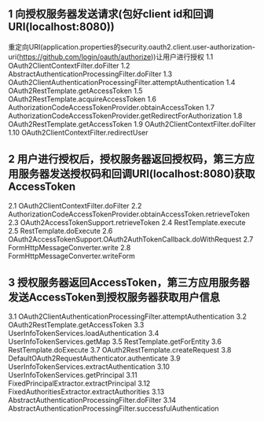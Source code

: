 ## 1 向授权服务器发送请求(包好client id和回调URI(localhost:8080))
重定向URI(application.properties的security.oauth2.client.user-authorization-uri(https://github.com/login/oauth/authorize))让用户进行授权
1.1 OAuth2ClientContextFilter.doFilter
1.2 AbstractAuthenticationProcessingFilter.doFilter
1.3 OAuth2ClientAuthenticationProcessingFilter.attemptAuthentication
1.4 OAuth2RestTemplate.getAccessToken
1.5 OAuth2RestTemplate.acquireAccessToken
1.6 AuthorizationCodeAccessTokenProvider.obtainAccessToken
1.7 AuthorizationCodeAccessTokenProvider.getRedirectForAuthorization
1.8 OAuth2RestTemplate.getAccessToken
1.9 OAuth2ClientContextFilter.doFilter
1.10 OAuth2ClientContextFilter.redirectUser

## 2 用户进行授权后，授权服务器返回授权码，第三方应用服务器发送授权码和回调URI(localhost:8080)获取AccessToken
2.1 OAuth2ClientContextFilter.doFilter
2.2 AuthorizationCodeAccessTokenProvider.obtainAccessToken.retrieveToken
2.3 OAuth2AccessTokenSupport.retrieveToken
2.4 RestTemplate.execute
2.5 RestTemplate.doExecute
2.6 OAuth2AccessTokenSupport.OAuth2AuthTokenCallback.doWithRequest
2.7 FormHttpMessageConverter.write
2.8 FormHttpMessageConverter.writeForm

## 3 授权服务器返回AccessToken，第三方应用服务器发送AccessToken到授权服务器获取用户信息
3.1 OAuth2ClientAuthenticationProcessingFilter.attemptAuthentication
3.2 OAuth2RestTemplate.getAccessToken
3.3 UserInfoTokenServices.loadAuthentication
3.4 UserInfoTokenServices.getMap
3.5 RestTemplate.getForEntity
3.6 RestTemplate.doExecute
3.7 OAuth2RestTemplate.createRequest
3.8 DefaultOAuth2RequestAuthenticator.authenticate
3.9 UserInfoTokenServices.extractAuthentication
3.10 UserInfoTokenServices.getPrincipal
3.11 FixedPrincipalExtractor.extractPrincipal
3.12 FixedAuthoritiesExtractor.extractAuthorities
3.13 AbstractAuthenticationProcessingFilter.doFilter
3.14 AbstractAuthenticationProcessingFilter.successfulAuthentication
